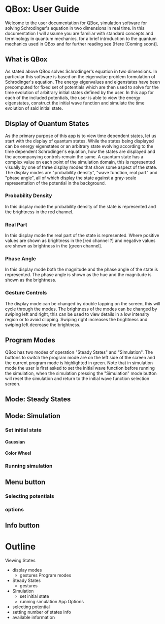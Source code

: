 # QBox: User Guide
Welcome to the user documentation for QBox, simulation software for
solving Schrodinger's equation in two dimensions in real time. In this
documentation I will assume you are familiar with standard concepts and
terminology in quantum mechanics, for a brief introduction to the quantum
mechanics used in QBox and for further reading see [Here (Coming soon)].

## What is QBox
As stated above QBox solves Schrodinger's equation in two dimensions.
In particular this software is based on the eigenvalue problem formulation
of Schrodinger's equation. The energy eigenvalues and eigenstates have
been precomputed for fixed set of potentials which are then used to solve
for the time evolution of arbitrary initial states defined by the user.
In this app for each of the included potentials, the user is able to view
the energy eigenstates, construct the initial wave function and simulate
the time evolution of said initial state.

## Display of Quantum States
As the primary purpose of this app is to view time dependent states, let
us start with the display of quantum states. While the states being
displayed can be energy eigenstates or an arbitrary state evolving
according to the time dependent Schrodinger's equation, how the states are
displayed and the accompanying controls remain the same. A quantum state
has a complex value on each point of the simulation domain, this is
represented visually by one of three display modes that show some aspect
of the state. The display modes are "probability density", "wave function,
real part" and "phase angle", all of which display the state against a
gray-scale representation of the potential in the background.

### Probability Density
In this display mode the probability density of the state is represented
and the brightness in the red channel.

### Real Part
In this display mode the real part of the state is represented. Where
positive values are shown as brightness in the [red channel ?] and negative
values are shown as brightness in the [green channel].

### Phase Angle
In this display mode both the magnitude and the phase angle of the state
is represented. The phase angle is shown as the hue and the magnitude is
shown as the brightness.

### Gesture Controls
The display mode can be changed by double tapping on the screen, this
will cycle through the modes. The brightness of the modes can be changed
by swiping left and right, this can be used to view details in a low
intensity region or to avoid clipping. Swiping right increases the
brightness and swiping left decrease the brightness. 

## Program Modes
QBox has two modes of operation "Steady States" and "Simulation". The
buttons to switch the program mode are on the left side of the screen
and the current program mode is highlighted in green. Note that in
simulation mode the user is first asked to set the initial wave function
before running the simulation, when the simulation pressing the "Simulation"
mode button will reset the simulation and return to the initial wave
function selection screen.

## Mode: Steady States

## Mode: Simulation
### Set initial state
#### Gaussian
#### Color Wheel
### Running simulation

## Menu button
### Selecting potentials
### options

## Info button

# Outline
Viewing States
- display modes
    - gestures
Program modes
- Steady States
    - gestures
- Simulation
    - set initial state
    - running simulation
App Options
- selecting potential
- setting number of states
Info
- available information
